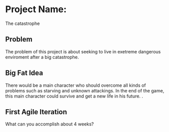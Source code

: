 # Project Name:
The catastrophe

## Problem
The problem of this project is about seeking to live in exetreme dangerous enviroment after a big catastrophe. 
## Big Fat Idea
 There would be a main character who should overcome all kinds of problems such as starving and unknown attackings. In the end of the game, this main character could survive and get a new life in his future. . 

## First Agile Iteration
What can you accomplish about 4 weeks?
